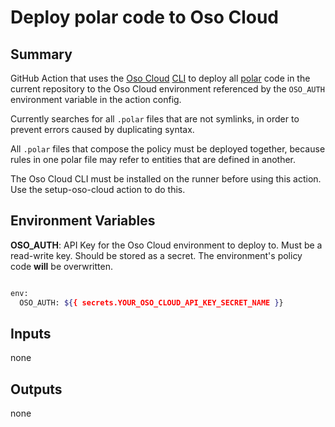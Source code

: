 # Deploy polar code to Oso Cloud

## Summary

GitHub Action that uses the [Oso Cloud](https://www.osohq.com/)
[CLI](https://www.osohq.com/docs/reference/client-apis/cli)
to deploy all [polar](https://www.osohq.com/docs/tutorials/quickstart)
code in the current repository to the Oso Cloud environment
referenced by the `OSO_AUTH` environment variable in the action config.

Currently searches for all `.polar` files that are not symlinks,
in order to prevent errors caused by duplicating syntax.

All `.polar` files that compose the policy must be deployed together,
because rules in one polar file may refer to entities that are
defined in another.

The Oso Cloud CLI must be installed on the runner before using this action.
Use the setup-oso-cloud action to do this.

## Environment Variables

__OSO_AUTH__:  API Key for the Oso Cloud environment to deploy to.
Must be a read-write key. Should be stored as a secret.
The environment's policy code __will__ be overwritten.

```bash

env:
  OSO_AUTH: ${{ secrets.YOUR_OSO_CLOUD_API_KEY_SECRET_NAME }}

```

## Inputs

none

## Outputs

none
